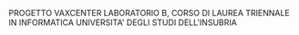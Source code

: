 PROGETTO VAXCENTER
LABORATORIO B, CORSO DI LAUREA TRIENNALE IN INFORMATICA
UNIVERSITA' DEGLI STUDI DELL'INSUBRIA
